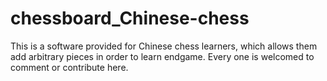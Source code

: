 # chessboard_Chinese-chess
This is a software provided for Chinese chess learners, which allows them add arbitrary pieces in order to learn endgame.
Every one is welcomed to comment or contribute here.

